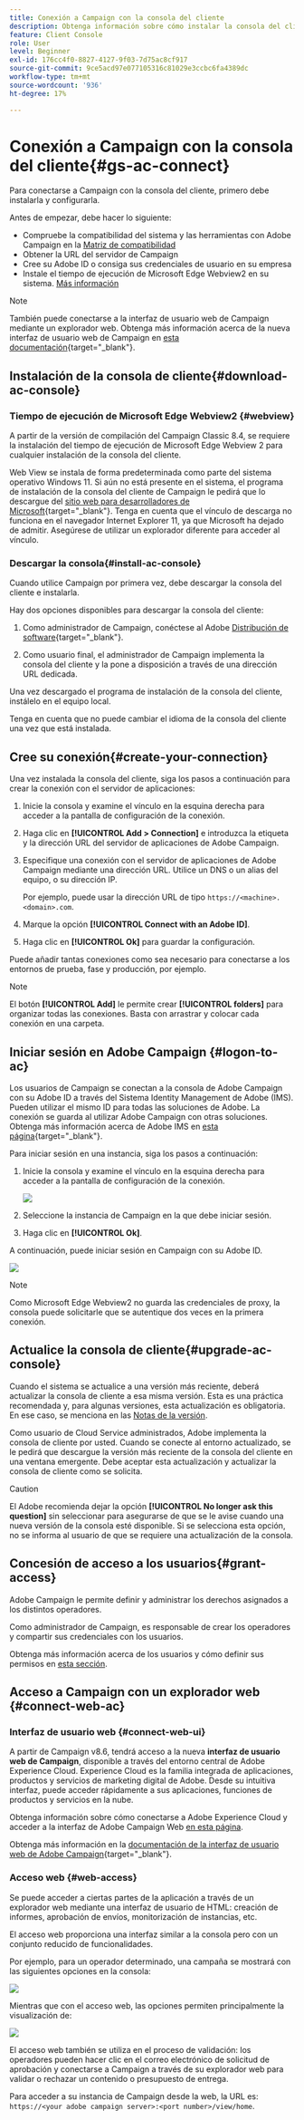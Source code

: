 ```yaml
---
title: Conexión a Campaign con la consola del cliente
description: Obtenga información sobre cómo instalar la consola del cliente de Campaign en el equipo y conectarse a Adobe Campaign
feature: Client Console
role: User
level: Beginner
exl-id: 176cc4f0-8827-4127-9f03-7d75ac8cf917
source-git-commit: 9ce5acd97e077105316c81029e3ccbc6fa4389dc
workflow-type: tm+mt
source-wordcount: '936'
ht-degree: 17%

---
```


# Conexión a Campaign con la consola del cliente{#gs-ac-connect}

Para conectarse a Campaign con la consola del cliente, primero debe instalarla y configurarla.

Antes de empezar, debe hacer lo siguiente:

* Compruebe la compatibilidad del sistema y las herramientas con Adobe Campaign en la [Matriz de compatibilidad](compatibility-matrix.md)
* Obtener la URL del servidor de Campaign
* Cree su Adobe ID o consiga sus credenciales de usuario en su empresa
* Instale el tiempo de ejecución de Microsoft Edge Webview2 en su sistema. [Más información](#webview)


>[!NOTE]
>
>También puede conectarse a la interfaz de usuario web de Campaign mediante un explorador web. Obtenga más información acerca de la nueva interfaz de usuario web de Campaign en [esta documentación](https://experienceleague.adobe.com/docs/campaign-web/v8/campaign-web-home.html?lang=es){target="_blank"}.


## Instalación de la consola de cliente{#download-ac-console}

### Tiempo de ejecución de Microsoft Edge Webview2 {#webview}

A partir de la versión de compilación del Campaign Classic 8.4, se requiere la instalación del tiempo de ejecución de Microsoft Edge Webview 2 para cualquier instalación de la consola del cliente.

Web View se instala de forma predeterminada como parte del sistema operativo Windows 11. Si aún no está presente en el sistema, el programa de instalación de la consola del cliente de Campaign le pedirá que lo descargue del [sitio web para desarrolladores de Microsoft](http://www.adobe.com/go/acc-ms-webview2-runtime-download_es){target="_blank"}. Tenga en cuenta que el vínculo de descarga no funciona en el navegador Internet Explorer 11, ya que Microsoft ha dejado de admitir. Asegúrese de utilizar un explorador diferente para acceder al vínculo.

### Descargar la consola{#install-ac-console}

Cuando utilice Campaign por primera vez, debe descargar la consola del cliente e instalarla.

Hay dos opciones disponibles para descargar la consola del cliente:

1. Como administrador de Campaign, conéctese al Adobe [Distribución de software](https://experience.adobe.com/#/downloads/content/software-distribution/es/campaign.html){target="_blank"}.

1. Como usuario final, el administrador de Campaign implementa la consola del cliente y la pone a disposición a través de una dirección URL dedicada.

Una vez descargado el programa de instalación de la consola del cliente, instálelo en el equipo local.

Tenga en cuenta que no puede cambiar el idioma de la consola del cliente una vez que está instalada.

## Cree su conexión{#create-your-connection}

Una vez instalada la consola del cliente, siga los pasos a continuación para crear la conexión con el servidor de aplicaciones:

1. Inicie la consola y examine el vínculo en la esquina derecha para acceder a la pantalla de configuración de la conexión.

1. Haga clic en **[!UICONTROL Add > Connection]** e introduzca la etiqueta y la dirección URL del servidor de aplicaciones de Adobe Campaign.

1. Especifique una conexión con el servidor de aplicaciones de Adobe Campaign mediante una dirección URL. Utilice un DNS o un alias del equipo, o su dirección IP.

   Por ejemplo, puede usar la dirección URL de tipo `https://<machine>.<domain>.com`.

1. Marque la opción **[!UICONTROL Connect with an Adobe ID]**.

1. Haga clic en **[!UICONTROL Ok]** para guardar la configuración.

Puede añadir tantas conexiones como sea necesario para conectarse a los entornos de prueba, fase y producción, por ejemplo.

>[!NOTE]
>
>El botón **[!UICONTROL Add]** le permite crear **[!UICONTROL folders]** para organizar todas las conexiones. Basta con arrastrar y colocar cada conexión en una carpeta.

## Iniciar sesión en Adobe Campaign {#logon-to-ac}

Los usuarios de Campaign se conectan a la consola de Adobe Campaign con su Adobe ID a través del Sistema Identity Management de Adobe (IMS). Pueden utilizar el mismo ID para todas las soluciones de Adobe. La conexión se guarda al utilizar Adobe Campaign con otras soluciones. Obtenga más información acerca de Adobe IMS en [esta página](https://helpx.adobe.com/es/enterprise/using/identity.html){target="_blank"}.

Para iniciar sesión en una instancia, siga los pasos a continuación:

1. Inicie la consola y examine el vínculo en la esquina derecha para acceder a la pantalla de configuración de la conexión.

   ![](assets/connectToCampaign.png)

1. Seleccione la instancia de Campaign en la que debe iniciar sesión.

1. Haga clic en **[!UICONTROL Ok]**.

A continuación, puede iniciar sesión en Campaign con su Adobe ID.

![](assets/adobeID.png)

>[!NOTE]
>
>Como Microsoft Edge Webview2 no guarda las credenciales de proxy, la consola puede solicitarle que se autentique dos veces en la primera conexión.

## Actualice la consola de cliente{#upgrade-ac-console}

Cuando el sistema se actualice a una versión más reciente, deberá actualizar la consola de cliente a esa misma versión. Esta es una práctica recomendada y, para algunas versiones, esta actualización es obligatoria. En ese caso, se menciona en las [Notas de la versión](release-notes.md).

Como usuario de Cloud Service administrados, Adobe implementa la consola de cliente por usted. Cuando se conecte al entorno actualizado, se le pedirá que descargue la versión más reciente de la consola del cliente en una ventana emergente. Debe aceptar esta actualización y actualizar la consola de cliente como se solicita.

>[!CAUTION]
>
>El Adobe recomienda dejar la opción **[!UICONTROL No longer ask this question]** sin seleccionar para asegurarse de que se le avise cuando una nueva versión de la consola esté disponible. Si se selecciona esta opción, no se informa al usuario de que se requiere una actualización de la consola.
>



## Concesión de acceso a los usuarios{#grant-access}

Adobe Campaign le permite definir y administrar los derechos asignados a los distintos operadores.

Como administrador de Campaign, es responsable de crear los operadores y compartir sus credenciales con los usuarios.

Obtenga más información acerca de los usuarios y cómo definir sus permisos en [esta sección](gs-permissions.md).


## Acceso a Campaign con un explorador web {#connect-web-ac}

### Interfaz de usuario web {#connect-web-ui}

A partir de Campaign v8.6, tendrá acceso a la nueva **interfaz de usuario web de Campaign**, disponible a través del entorno central de Adobe Experience Cloud. Experience Cloud es la familia integrada de aplicaciones, productos y servicios de marketing digital de Adobe. Desde su intuitiva interfaz, puede acceder rápidamente a sus aplicaciones, funciones de productos y servicios en la nube.

Obtenga información sobre cómo conectarse a Adobe Experience Cloud y acceder a la interfaz de Adobe Campaign Web [en esta página](campaign-ui.md#ac-web-ui).

Obtenga más información en la [documentación de la interfaz de usuario web de Adobe Campaign](https://experienceleague.adobe.com/es/docs/campaign-web/v8/campaign-web-home){target="_blank"}.

### Acceso web {#web-access}

Se puede acceder a ciertas partes de la aplicación a través de un explorador web mediante una interfaz de usuario de HTML: creación de informes, aprobación de envíos, monitorización de instancias, etc.

El acceso web proporciona una interfaz similar a la consola pero con un conjunto reducido de funcionalidades.

Por ejemplo, para un operador determinado, una campaña se mostrará con las siguientes opciones en la consola:

![](assets/campaign-from-console.png)

Mientras que con el acceso web, las opciones permiten principalmente la visualización de:

![](assets/campaign-from-web.png)

El acceso web también se utiliza en el proceso de validación: los operadores pueden hacer clic en el correo electrónico de solicitud de aprobación y conectarse a Campaign a través de su explorador web para validar o rechazar un contenido o presupuesto de entrega.

Para acceder a su instancia de Campaign desde la web, la URL es: `https://<your adobe campaign server>:<port number>/view/home`.
